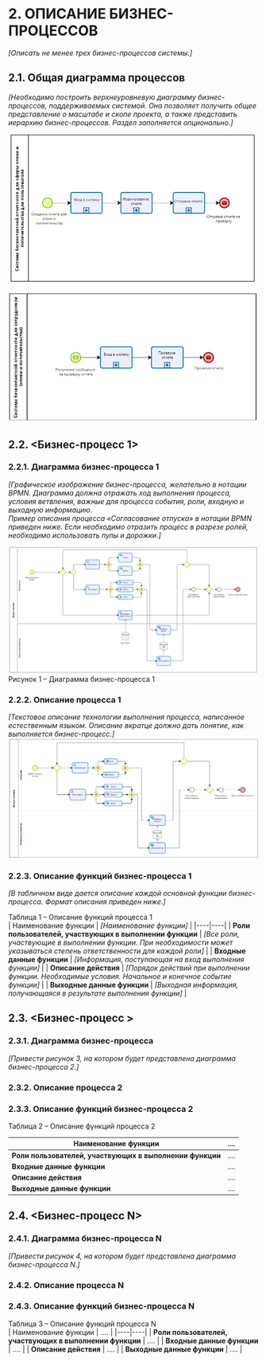 # 2.	ОПИСАНИЕ БИЗНЕС-ПРОЦЕССОВ
*[Описать не менее трех бизнес-процессов системы.]*

## 2.1.	Общая диаграмма процессов
*[Необходимо построить верхнеуровневую диаграмму бизнес-процессов, поддерживаемых системой. Она позволяет получить общее представление о масштабе и скопе проекта, а также представить иерархию бизнес-процессов. Раздел заполняется опционально.]*  

![Рисунок 1](./bpmn2.png)

![Рисунок 2](./bpmn1(2).png)




## 2.2.	<Бизнес-процесс 1>
### 2.2.1. Диаграмма бизнес-процесса 1 
*[Графическое изображение бизнес-процесса, желательно в нотации BPMN. Диаграмма должна отражать ход выполнения процесса, условия ветвления, важные для процесса события, роли, входную и выходную информацию.*  
*Пример описания процесса «Согласование отпуска» в нотации BPMN приведен ниже. Если необходимо отразить процесс в разрезе ролей, необходимо использовать пулы и дорожки.]*  


![Рисунок 1](./bpmn1.1.png)
Рисунок 1 – Диаграмма бизнес-процесса 1

### 2.2.2.	Описание процесса 1
*[Текстовое описание технологии выполнения процесса, написанное естественным языком. Описание вкратце должно дать понятие, как выполняется бизнес-процесс.]*
![Рисунок 1](./bpmn1.2.png)

### 2.2.3.	Описание функций бизнес-процесса 1
*[В табличном виде дается описание каждой основной функции бизнес-процесса.
Формат описания приведен ниже.]*  

Таблица 1 – Описание функций процесса 1  
| Наименование функции | *[Наименование функции]* |
|----|----|
| **Роли пользователей, участвующих в выполнении функции** | *[Все роли, участвующие в выполнении функции. При необходимости может указываться степень ответственности для каждой роли]* |
| **Входные данные функции** | *[Информация, поступающая на вход выполнения функции]* |
| **Описание действия** | *[Порядок действий при выполнении функции. Необходимые условия. Начальное и конечное событие функции]* |
| **Выходные данные функции** | *[Выходная информация, получающаяся в результате выполнения функции]* |

## 2.3.	<Бизнес-процесс >
### 2.3.1. Диаграмма бизнес-процесса  

*[Привести рисунок 3, на котором будет представлена диаграмма бизнес-процесса 2.]*

### 2.3.2.	Описание процесса 2

### 2.3.3.	Описание функций бизнес-процесса 2

Таблица 2 – Описание функций процесса 2

| Наименование функции | .... |
|----|----|
| **Роли пользователей, участвующих в выполнении функции** | .... |
| **Входные данные функции** | .... |
| **Описание действия** | .... |
| **Выходные данные функции** | .... |

## 2.4.	<Бизнес-процесс N>
### 2.4.1. Диаграмма бизнес-процесса N  

*[Привести рисунок 4, на котором будет представлена диаграмма бизнес-процесса N.]*

### 2.4.2.	Описание процесса N

### 2.4.3.	Описание функций бизнес-процесса N

Таблица 3 – Описание функций процесса N  
| Наименование функции | .... |
|----|----|
| **Роли пользователей, участвующих в выполнении функции** | .... |
| **Входные данные функции** | .... |
| **Описание действия** | .... |
| **Выходные данные функции** | .... |


